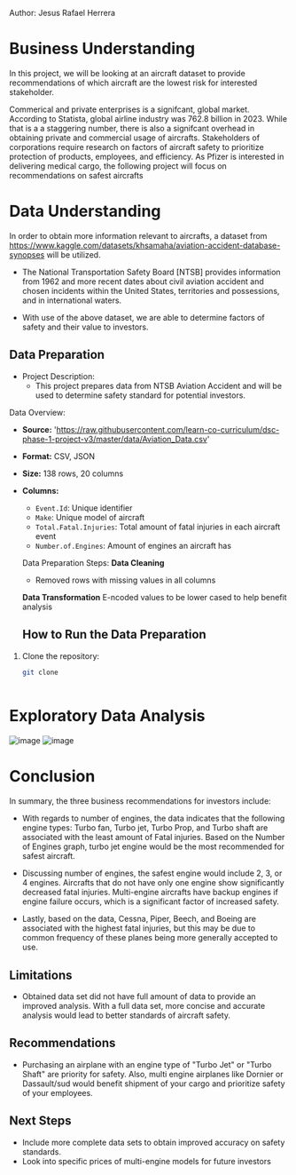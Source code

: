 Author: Jesus Rafael Herrera

# Business Understanding
In this project, we will be looking at an aircraft dataset to provide  recommendations of which aircraft are the lowest risk for interested stakeholder.

Commerical and private enterprises is a signifcant, global market.  According to Statista, global airline industry was 762.8 billion in 2023. While that is a a staggering number, there is also a signifcant overhead in obtaining private and commercial usage of aircrafts. Stakeholders of corporations require research on factors of aircraft safety to prioritize protection of products, employees, and efficiency.  As Pfizer is interested in delivering medical cargo, the following project will focus on recommendations on safest aircrafts

# Data Understanding 
In order to obtain more information relevant to aircrafts, a dataset from https://www.kaggle.com/datasets/khsamaha/aviation-accident-database-synopses will be utilized.  

  * The National Transportation Safety Board [NTSB] provides information from 1962 and more recent dates about civil aviation accident and chosen incidents within the United States, territories and possessions, and in international waters. 

 * With use of the above dataset, we are able to determine factors of safety and their value to investors. 

## Data Preparation 
 * Project Description:
     * This project prepares data from NTSB Aviation Accident and will be used to determine safety standard for potential investors.
  
  Data Overview: 
  - **Source:** 'https://raw.githubusercontent.com/learn-co-curriculum/dsc-phase-1-project-v3/master/data/Aviation_Data.csv'
- **Format:** CSV, JSON
- **Size:** 138 rows, 20 columns
- **Columns:**
  - `Event.Id`: Unique identifier
  - `Make`: Unique model of aircraft
  - `Total.Fatal.Injuries`: Total amount of fatal injuries in each aircraft event
  - `Number.of.Engines`: Amount of engines an aircraft has
 
   Data Preparation Steps:
  **Data Cleaning**
  - Removed rows with missing values in all columns
 
  **Data Transformation**
  E-ncoded values to be lower cased to help benefit analysis

  ## How to Run the Data Preparation
1. Clone the repository:
   ```bash
   git clone 
  
# Exploratory Data Analysis 
![image](https://github.com/user-attachments/assets/2c0652fb-6955-4ae5-a322-28dc89f6bf4d)
![image](https://github.com/user-attachments/assets/ddeb0b81-3898-4d20-be2b-5821b089c654)



# Conclusion 
In summary, the three business recommendations for investors include:

   * With regards to number of engines, the data indicates that the following engine types: Turbo fan, Turbo jet, Turbo Prop, and Turbo shaft are associated with the least amount of Fatal injuries.  Based on the Number of Engines graph, turbo jet engine would be the most recommended for safest aircraft. 

* Discussing number of engines, the safest engine would include 2, 3, or 4 engines. Aircrafts that do not have only one engine show significantly decreased fatal injuries. Multi-engine aircrafts have backup engines if engine failure occurs, which is a significant factor of increased safety. 

* Lastly, based on the data, Cessna, Piper, Beech, and Boeing are associated with the highest fatal injuries, but this may be due to common frequency of these planes being more generally accepted to use. 

## Limitations
* Obtained data set did not have full amount of data to provide an improved analysis.  With a full data set, more concise and accurate analysis would lead to better standards of aircraft safety. 

## Recommendations 
* Purchasing an airplane with an engine type of "Turbo Jet" or "Turbo Shaft" are priority for safety.  Also, multi engine airplanes like Dornier or Dassault/sud would benefit shipment of your cargo and prioritize safety of your employees. 

## Next Steps 
* Include more complete data sets to obtain improved accuracy on safety standards. 
* Look into specific prices of multi-engine models for future investors
